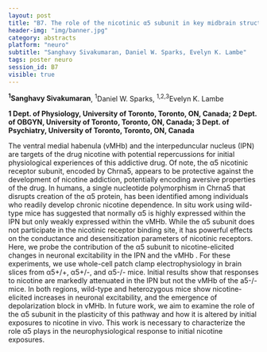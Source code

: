 ```yaml
---
layout: post
title: "B7. The role of the nicotinic α5 subunit in key midbrain structures implicated in nicotine response"
header-img: "img/banner.jpg"
category: abstracts
platform: "neuro"
subtitle: "Sanghavy Sivakumaran, Daniel W. Sparks, Evelyn K. Lambe"
tags: poster neuro
session_id: B7
visible: true
---
```

**<sup>1</sup>Sanghavy Sivakumaran**, <sup>1</sup>Daniel W. Sparks, <sup>1,2,3</sup>Evelyn K. Lambe

__1 Dept. of Physiology, University of Toronto, Toronto, ON, Canada; 2 Dept. of OBGYN, University of Toronto, Toronto, ON, Canada; 3 Dept. of Psychiatry, University of Toronto, Toronto, ON, Canada__

The ventral medial habenula (vMHb) and the interpeduncular nucleus (IPN) are targets of the drug nicotine with potential repercussions for initial physiological experiences of this addictive drug. Of note, the α5 nicotinic receptor subunit, encoded by Chrna5, appears to be protective against the development of nicotine addiction, potentially encoding aversive properties of the drug. In humans, a single nucleotide polymorphism in Chrna5 that disrupts creation of the α5 protein, has been identified among individuals who readily develop chronic nicotine dependence.  In situ work using wild-type mice has suggested that normally α5 is highly expressed within the IPN but only weakly expressed within the vMHb. While the α5 subunit does not participate in the nicotinic receptor binding site, it has powerful effects on the conductance and desensitization parameters of nicotinic receptors. Here, we probe the contribution of the α5 subunit to nicotine-elicited changes in neuronal excitability in the IPN and the vMHb . For these experiments, we use whole-cell patch clamp electrophysiology in brain slices from α5+/+, α5+/-, and α5-/-  mice. Initial results show that responses to nicotine are markedly attenuated in the IPN but not the vMHb of the a5-/- mice. In both regions, wild-type and heterozygous mice show nicotine-elicited increases in neuronal excitability, and the emergence of depolarization block in vMHb. In future work, we aim to examine the role of the α5 subunit in the plasticity of this pathway and how it is altered by initial exposures to nicotine in vivo. This work is necessary to characterize the role α5 plays in the neurophysiological response to initial nicotine exposures.